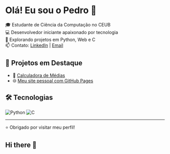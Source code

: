 # Olá! Eu sou o Pedro 👋

🎓 Estudante de Ciência da Computação no CEUB  
💻 Desenvolvedor iniciante apaixonado por tecnologia  
🚀 Explorando projetos em Python, Web e C  
📫 Contato: [LinkedIn](www.linkedin.com/in/pedro-henrique-rodrigues-costa-7ba674359) | [Email](pedrohrodrigues.dev@gmail.com)

## 🚧 Projetos em Destaque

- 🔧 [Calculadora de Médias](https://github.com/seu-usuario/calculadora-medias)
- 🌐 [Meu site pessoal com GitHub Pages](https://seu-usuario.github.io/seu-site)

## 🛠️ Tecnologias

![Python](https://img.shields.io/badge/-Python-333?style=flat&logo=python)
![C](https://img.shields.io/badge/-C-333?style=flat&logo=c)



---

⭐ Obrigado por visitar meu perfil!
## Hi there 👋


